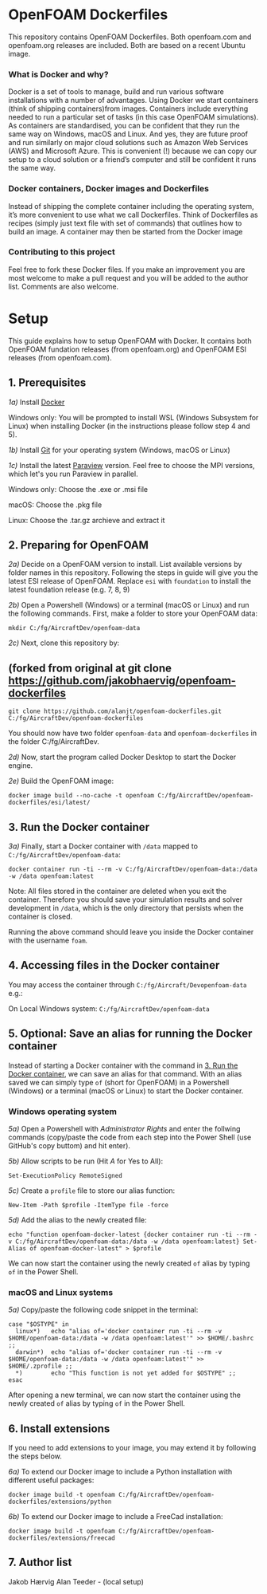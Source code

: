 # OpenFOAM Dockerfiles

This repository contains OpenFOAM Dockerfiles. Both openfoam.com and openfoam.org releases are included. Both are based on a recent Ubuntu image.

### What is Docker and why?

Docker is a set of tools to manage, build and run various software installations with a number of advantages. Using Docker we start containers (think of shipping containers)from images. Containers include everything needed to run a particular set of tasks (in this case OpenFOAM simulations). As containers are standardised, you can be confident that they run the same way on Windows, macOS and Linux. And yes, they are future proof and run similarly on major cloud solutions such as Amazon Web Services (AWS) and Microsoft Azure. This is convenient (!) because we can copy our setup to a cloud solution or a friend’s computer and still be confident it runs the same way.

### Docker containers, Docker images and Dockerfiles

Instead of shipping the complete container including the operating system, it’s more convenient to use what we call Dockerfiles. Think of Dockerfiles as recipes (simply just text file with set of commands) that outlines how to build an image. A container may then be started from the Docker image

### Contributing to this project

Feel free to fork these Docker files. If you make an improvement you are most welcome to make a pull request and you will be added to the author list. Comments are also welcome.

# Setup
This guide explains how to setup OpenFOAM with Docker. It contains both OpenFOAM fundation releases (from openfoam.org) and OpenFOAM ESI releases (from openfoam.com).

## 1. Prerequisites
*1a)* Install [Docker](https://www.docker.com/products/docker-desktop)

Windows only: You will be prompted to install WSL (Windows Subsystem for Linux) when installing Docker (in the instructions
please follow step 4 and 5).

*1b)* Install [Git](https://git-scm.com/downloads) for your operating system (Windows, macOS or Linux)

*1c)* Install the latest [Paraview](https://www.paraview.org/download/) version. Feel free to choose the MPI versions, which let's you run Paraview in parallel.

Windows only: Choose the .exe or .msi file

macOS: Choose the .pkg file

Linux: Choose the .tar.gz archieve and extract it

## 2. Preparing for OpenFOAM
*2a)* Decide on a OpenFOAM version to install. List available versions by folder names in this repository. Following the steps in guide will give you the latest ESI release of OpenFOAM. Replace ```esi``` with ```foundation``` to install the latest foundation release (e.g. 7, 8, 9)

*2b)* Open a Powershell (Windows) or a terminal (macOS or Linux) and run the following commands. First, make a folder to store your OpenFOAM data:

```shell
mkdir C:/fg/AircraftDev/openfoam-data
```

*2c)* Next, clone this repository by:
## (forked from original at git clone https://github.com/jakobhaervig/openfoam-dockerfiles
```shell
git clone https://github.com/alanjt/openfoam-dockerfiles.git C:/fg/AircraftDev/openfoam-dockerfiles
```

You should now have two folder ```openfoam-data``` and ```openfoam-dockerfiles``` in the folder C:/fg/AircraftDev.

*2d)* Now, start the program called Docker Desktop to start the Docker engine.

*2e)* Build the OpenFOAM image:

```shell
docker image build --no-cache -t openfoam C:/fg/AircraftDev/openfoam-dockerfiles/esi/latest/
```

## 3. Run the Docker container

*3a)* Finally, start a Docker container with ``/data`` mapped to ``C:/fg/AircraftDev/openfoam-data``:

```shell
docker container run -ti --rm -v C:/fg/AircraftDev/openfoam-data:/data -w /data openfoam:latest
```

Note: All files stored in the container are deleted when you exit the container. Therefore you should save your simulation results and solver development in ``/data``, which is the only directory that persists when the container is closed.

Running the above command should leave you inside the Docker container with the username ```foam```. 

## 4. Accessing files in the Docker container

You may access the container through ``C:/fg/Aircraft/Devopenfoam-data`` e.g.:

On Local Windows system: ``C:/fg/AircraftDev/openfoam-data``

## 5. Optional: Save an alias for running the Docker container
Instead of starting a Docker container with the command in [3. Run the Docker container](#3-run-the-docker-container), we can save an alias for that command. With an alias saved we can simply type ```of``` (short for OpenFOAM) in a Powershell (Windows) or a terminal (macOS or Linux) to start the Docker container.

### **Windows operating system**
*5a)* Open a Powershell with *Administrator Rights* and enter the follwing commands (copy/paste the code from each step into the Power Shell (use GitHub's copy buttom) and hit enter).

*5b)* Allow scripts to be run (Hit *A* for Yes to All):
```shell
Set-ExecutionPolicy RemoteSigned
```

*5c)* Create a ```profile``` file to store our alias function:
```shell
New-Item -Path $profile -ItemType file -force
```

*5d)* Add the alias to the newly created file:
```shell
echo "function openfoam-docker-latest {docker container run -ti --rm -v C:/fg/AircraftDev/openfoam-data:/data -w /data openfoam:latest} Set-Alias of openfoam-docker-latest" > $profile
```

We can now start the container using the newly created ```of``` alias by typing ```of``` in the Power Shell.

### **macOS and Linux systems**
*5a)* 
Copy/paste the following code snippet in the terminal:
```shell
case "$OSTYPE" in
  linux*)   echo "alias of='docker container run -ti --rm -v $HOME/openfoam-data:/data -w /data openfoam:latest'" >> $HOME/.bashrc ;;
  darwin*)  echo "alias of='docker container run -ti --rm -v $HOME/openfoam-data:/data -w /data openfoam:latest'" >> $HOME/.zprofile ;;
  *)        echo "This function is not yet added for $OSTYPE" ;;
esac
```

After opening a new terminal, we can now start the container using the newly created ```of``` alias by typing ```of``` in the Power Shell.

## 6. Install extensions
If you need to add extensions to your image, you may extend it by following the steps below. 

*6a)* To extend our Docker image to include a Python installation with different useful packages:

```shell
docker image build -t openfoam C:/fg/AircraftDev/openfoam-dockerfiles/extensions/python
```

*6b)* To extend our Docker image to include a FreeCad installation:

```shell
docker image build -t openfoam C:/fg/AircraftDev/openfoam-dockerfiles/extensions/freecad
```

## 7. Author list

Jakob Hærvig
Alan Teeder - (local setup)